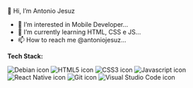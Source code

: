  👋 Hi, I’m Antonio Jesuz
- 👀 I’m interested in Mobile Developer...
- 🌱 I’m currently learning HTML, CSS e JS...
- 📫 How to reach me @antoniojesuz...

<!---
walkingblack/walkingblack is a ✨ special ✨ repository because its `README.md` (this file) appears on your GitHub profile.
You can click the Preview link to take a look at your changes.
--->

<p> <strong>Tech Stack: </strong></p>

<span>
<img widht="50px" src="https://img.shields.io/badge/Debian-A81D33?style=for-the-badge&logo=debian&logoColor=white" alt="Debian icon" /> 
<img widht="50px" src="https://img.shields.io/badge/HTML5-E34F26?style=for-the-badge&logo=html5&logoColor=white" alt="HTML5 icon" />
<img widht="50px" src="https://img.shields.io/badge/CSS3-1572B6?style=for-the-badge&logo=css3&logoColor=white" alt="CSS3 icon" />
<img widht="50px" src="https://img.shields.io/badge/JavaScript-F7DF1E?style=for-the-badge&logo=javascript&logoColor=black" alt="Javascript icon" />
<img widht="50px" src="https://img.shields.io/badge/React_Native-20232A?style=for-the-badge&logo=react&logoColor=61DAFB" alt="React Native icon" />
<img widht="50px" src="https://img.shields.io/badge/GIT-E44C30?style=for-the-badge&logo=git&logoColor=white" alt="Git icon" />
<img widht="50px" src="https://img.shields.io/badge/Visual_Studio_Code-0078D4?style=for-the-badge&logo=visual%20studio%20code&logoColor=white" alt="Visual Studio Code icon" />
</span>


